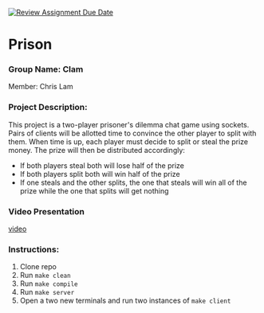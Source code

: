 [![Review Assignment Due Date](https://classroom.github.com/assets/deadline-readme-button-22041afd0340ce965d47ae6ef1cefeee28c7c493a6346c4f15d667ab976d596c.svg)](https://classroom.github.com/a/Vh67aNdh)
# Prison

### Group Name: Clam

Member: Chris Lam

### Project Description:

This project is a two-player prisoner's dilemma chat game using sockets. Pairs of clients will be allotted time to convince the other player to split with them. When time is up, each player must decide to split or steal the prize money.
The prize will then be distributed accordingly:

  * If both players steal both will lose half of the prize
  * If both players split both will win half of the prize 
  * If one steals and the other splits, the one that steals will win all of the prize while the one that splits will get nothing


### Video Presentation
[video](https://www.google.com)

### Instructions:
1. Clone repo
2. Run `make clean`
3. Run `make compile`
4. Run `make server`
5. Open a two new terminals and run two instances of `make client`
